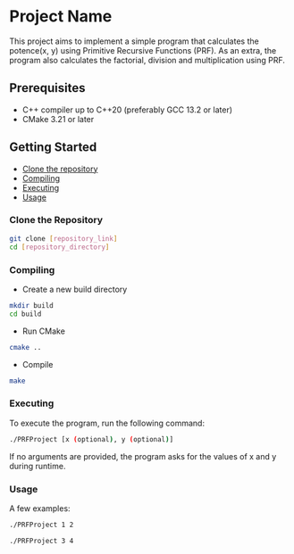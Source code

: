 # Project Name

This project aims to implement a simple program that calculates the potence(x, y) using Primitive Recursive Functions (PRF).
As an extra, the program also calculates the factorial, division and multiplication using PRF.

## Prerequisites

- C++ compiler up to C++20 (preferably GCC 13.2 or later)
- CMake 3.21 or later

## Getting Started

- [Clone the repository](#clone-the-repository)
- [Compiling](#compiling)
- [Executing](#executing)
- [Usage](#usage)

### Clone the Repository

```bash
git clone [repository_link]
cd [repository_directory]
```

### Compiling

- Create a new build directory

```bash
mkdir build
cd build
```
- Run CMake

```bash
cmake ..
```

- Compile

```bash
make
```

### Executing

To execute the program, run the following command:

```bash
./PRFProject [x (optional), y (optional)]
```

If no arguments are provided, the program asks for the values of x and y during runtime.

### Usage

A few examples:

```bash
./PRFProject 1 2
```

```bash
./PRFProject 3 4
```